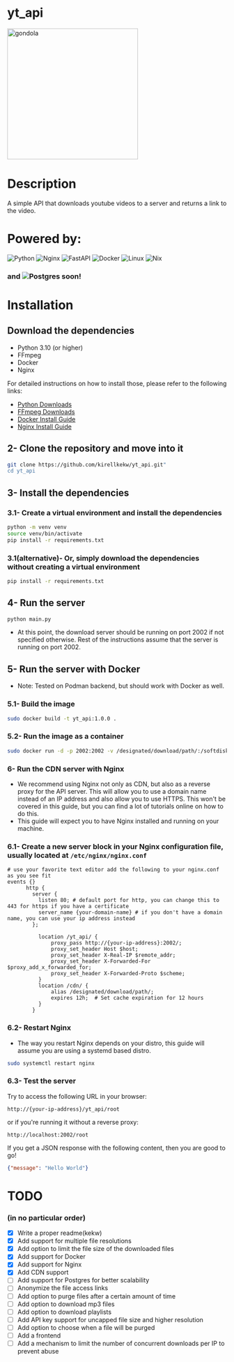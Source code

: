 # yt_api
<div>
<img src="https://cdn.discordapp.com/attachments/889091145349623848/1193330729157922977/IMG_6589.png?ex=65ac52d8&is=6599ddd8&hm=7484a7c3b209a61d041556ba205946d5a4de355a8d0f715f01bdcc4151816250&" alt="gondola" style="width: 300px;align:center;" />
</div>

# Description
A simple API that downloads youtube videos to a server and returns a link to the video.

# Powered by:

![Python](https://img.shields.io/badge/python-3670A0?style=for-the-badge&logo=python&logoColor=ffdd54)
![Nginx](https://img.shields.io/badge/nginx-%23009639.svg?style=for-the-badge&logo=nginx&logoColor=white)
![FastAPI](https://img.shields.io/badge/FastAPI-005571?style=for-the-badge&logo=fastapi)
![Docker](https://img.shields.io/badge/docker-%230db7ed.svg?style=for-the-badge&logo=docker&logoColor=white)
![Linux](https://img.shields.io/badge/Linux-FCC624?style=for-the-badge&logo=linux&logoColor=black)
![Nix](https://img.shields.io/badge/NIX-5277C3.svg?style=for-the-badge&logo=NixOS&logoColor=white)

### and ![Postgres](https://img.shields.io/badge/postgres-%23316192.svg?style=for-the-badge&logo=postgresql&logoColor=white) soon!

# Installation

## Download the dependencies

* Python 3.10 (or higher)
* FFmpeg
* Docker
* Nginx


For detailed instructions on how to install those, please refer to the following links:

- [Python Downloads](https://www.python.org/downloads/)
- [FFmpeg Downloads](https://ffmpeg.org/download.html)
- [Docker Install Guide](https://docs.docker.com/engine/install/)
- [Nginx Install Guide](https://www.nginx.com/resources/wiki/start/topics/tutorials/install/)


## 2- Clone the repository and move into it

```bash
git clone https://github.com/kirellkekw/yt_api.git"
cd yt_api
```

## 3- Install the dependencies
### 3.1- Create a virtual environment and install the dependencies
```bash
python -m venv venv
source venv/bin/activate
pip install -r requirements.txt
```

### 3.1(alternative)- Or, simply download the dependencies without creating a virtual environment

```bash
pip install -r requirements.txt
```

## 4- Run the server

```bash
python main.py
```

* At this point, the download server should be running on port 2002 if not specified otherwise. Rest of the instructions assume that the server is running on port 2002.

## 5- Run the server with Docker

- Note: Tested on Podman backend, but should work with Docker as well.

### 5.1- Build the image
```bash
sudo docker build -t yt_api:1.0.0 .
```

### 5.2- Run the image as a container
```bash
sudo docker run -d -p 2002:2002 -v /designated/download/path/:/softdisk/beer/cdn_root/ yt_api:1.0.0
```

### 6- Run the CDN server with Nginx

* We recommend using Nginx not only as CDN, but also as a reverse proxy for the API server. This will allow you to use a domain name instead of an IP address and also allow you to use HTTPS. This won't be covered in this guide, but you can find a lot of tutorials online on how to do this.
* This guide will expect you to have Nginx installed and running on your machine.

### 6.1- Create a new server block in your Nginx configuration file, usually located at `/etc/nginx/nginx.conf`
```nginx
# use your favorite text editor add the following to your nginx.conf as you see fit
events {}
      http {
        server {
          listen 80; # default port for http, you can change this to 443 for https if you have a certificate
          server_name {your-domain-name} # if you don't have a domain name, you can use your ip address instead
        };

          location /yt_api/ {
              proxy_pass http://{your-ip-address}:2002/;
              proxy_set_header Host $host;
              proxy_set_header X-Real-IP $remote_addr;
              proxy_set_header X-Forwarded-For $proxy_add_x_forwarded_for;
              proxy_set_header X-Forwarded-Proto $scheme;
          }
          location /cdn/ {
              alias /designated/download/path/;
              expires 12h;  # Set cache expiration for 12 hours
          }
        }
```

### 6.2- Restart Nginx
* The way you restart Nginx depends on your distro, this guide will assume you are using a systemd based distro.
```bash
sudo systemctl restart nginx
```

### 6.3- Test the server
Try to access the following URL in your browser:

`http://{your-ip-address}/yt_api/root`

or if you're running it without a reverse proxy:

`http://localhost:2002/root`

If you get a JSON response with the following content, then you are good to go!
```json
{"message": "Hello World"}
```

# TODO 
### (in no particular order)

- [x] Write a proper readme(kekw)
- [x] Add support for multiple file resolutions
- [x] Add option to limit the file size of the downloaded files
- [x] Add support for Docker
- [x] Add support for Nginx
- [x] Add CDN support
- [ ] Add support for Postgres for better scalability
- [ ] Anonymize the file access links
- [ ] Add option to purge files after a certain amount of time
- [ ] Add option to download mp3 files
- [ ] Add option to download playlists
- [ ] Add API key support for uncapped file size and higher resolution
- [ ] Add option to choose when a file will be purged
- [ ] Add a frontend
- [ ] Add a mechanism to limit the number of concurrent downloads per IP to prevent abuse
